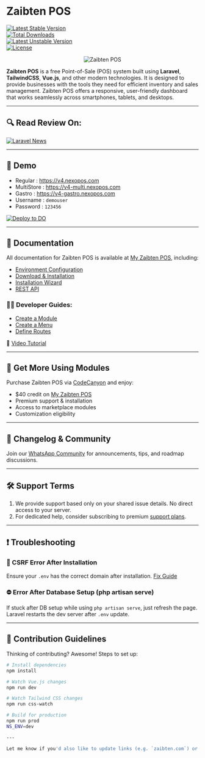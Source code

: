 # Zaibten POS

[![Latest Stable Version](https://poser.pugx.org/blair2004/nexopos/v)](//packagist.org/packages/blair2004/nexopos)  
[![Total Downloads](https://poser.pugx.org/blair2004/nexopos/downloads)](//packagist.org/packages/blair2004/nexopos)  
[![Latest Unstable Version](https://poser.pugx.org/blair2004/nexopos/v/unstable)](//packagist.org/packages/blair2004/nexopos)  
[![License](https://poser.pugx.org/blair2004/nexopos/license)](//packagist.org/packages/blair2004/nexopos)

<p align="center">
  <img src="https://user-images.githubusercontent.com/5265663/162700085-40ed00ca-9154-42cb-850a-ccf1c2db2d5d.png" alt="Zaibten POS"/>
</p>

**Zaibten POS** is a free Point-of-Sale (POS) system built using **Laravel**, **TailwindCSS**, **Vue.js**, and other modern technologies. It is designed to provide businesses with the tools they need for efficient inventory and sales management. Zaibten POS offers a responsive, user-friendly dashboard that works seamlessly across smartphones, tablets, and desktops.

---

## 🔍 Read Review On:
[![Laravel News](https://user-images.githubusercontent.com/5265663/186377311-c42ddd2c-bc84-465c-a3b6-94e6df8d68bc.jpg)](https://laravel-news.com/nexopos-point-of-sale-for-laravel?utm_source=github.com&utm_medium=readme&utm_campagin=nexopos)

---

## 🚀 Demo

- Regular : https://v4.nexopos.com  
- MultiStore : https://v4-multi.nexopos.com  
- Gastro : https://v4-gastro.nexopos.com  
- Username : `demouser`  
- Password : `123456`

[![Deploy to DO](https://www.deploytodo.com/do-btn-blue.svg)](https://cloud.digitalocean.com/apps/new?repo=https://github.com/blair2004/NexoPOS/tree/v5.0.x&refcode=ebdb80cb0ec7)

---

## 📘 Documentation

All documentation for Zaibten POS is available at [My Zaibten POS](https://my.nexopos.com/en/documentation), including:

- [Environment Configuration](https://my.nexopos.com/en/documentation/getting-started/configuring-the-environment)
- [Download & Installation](https://my.nexopos.com/en/documentation/getting-started/download-and-install)
- [Installation Wizard](https://my.nexopos.com/en/documentation/getting-started/installation-wizard)
- [REST API](https://docs.api.nexopos.com)

### 👨‍💻 Developer Guides:

- [Create a Module](https://my.nexopos.com/en/documentation/developpers-guides/how-to-create-a-module-for-nexopos-4-x)
- [Create a Menu](https://my.nexopos.com/en/documentation/developpers-guides/how-to-create-a-menu-on-nexopos-4-x)
- [Define Routes](https://my.nexopos.com/en/documentation/developpers-guides/how-to-register-routes-for-modules)

🎥 [Video Tutorial](https://www.youtube.com/watch?v=V80-hOJCywY)

---

## 🧩 Get More Using Modules

Purchase Zaibten POS via [CodeCanyon](https://codecanyon.net/item/nexopos-4x-pos-crm-inventory-manager/31188619) and enjoy:

- $40 credit on [My Zaibten POS](https://my.nexopos.com/en/marketplace)
- Premium support & installation
- Access to marketplace modules
- Customization eligibility

---

## 📢 Changelog & Community

Join our [WhatsApp Community](https://chat.whatsapp.com/KHWgNmfcfJy7SwJiRQTmG8) for announcements, tips, and roadmap discussions.

---

## 🛠 Support Terms

1. We provide support based only on your shared issue details. No direct access to your server.
2. For dedicated help, consider subscribing to premium [support plans](https://my.nexopos.com/en/account/checkout/premium).

---

## ❗ Troubleshooting

### 🔁 CSRF Error After Installation

Ensure your `.env` has the correct domain after installation. [Fix Guide](https://my.nexopos.com/en/documentation/troubleshooting/how-to-fix-csrf-token-mismatch-on-nexopos-4-x)

### ⛔ Error After Database Setup (php artisan serve)

If stuck after DB setup while using `php artisan serve`, just refresh the page. Laravel restarts the dev server after `.env` update.

---

## 🤝 Contribution Guidelines

Thinking of contributing? Awesome! Steps to set up:

```bash
# Install dependencies
npm install

# Watch Vue.js changes
npm run dev

# Watch Tailwind CSS changes
npm run css-watch

# Build for production
npm run prod
NS_ENV=dev

---

Let me know if you'd also like to update links (e.g. `zaibten.com`) or if you'd like the logo/image replaced as well.
